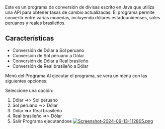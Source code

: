 
Este es un programa de conversión de divisas escrito en Java que utiliza una API para obtener tasas de cambio actualizadas. El programa permite convertir entre varias monedas, incluyendo dólares estadounidenses, soles peruanos y reales brasileños.

## Características

- Conversión de Dólar a Sol peruano
- Conversión de Sol peruano a Dólar
- Conversión de Dólar a Real brasileño
- Conversión de Real brasileño a Dólar

Menú del Programa
Al ejecutar el programa, se vera un menú con las siguientes opciones:


Seleccione una opción:
1) Dólar =>> Sol peruano
2) Sol peruano =>> Dólar
3) Dólar =>> Real brasileño
4) Real brasileño =>> Dólar
7) Salir
Programa ejecutandose
[![Screenshot-2024-06-13-112805.png](https://i.postimg.cc/YqMZGWnM/Screenshot-2024-06-13-112805.png)](https://postimg.cc/s1HwbvCN)
